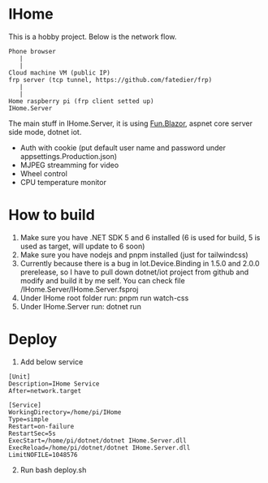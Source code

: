 # IHome

This is a hobby project. Below is the network flow.

```text
Phone browser
   |
   |
Cloud machine VM (public IP)
frp server (tcp tunnel, https://github.com/fatedier/frp)
   |
   |
Home raspberry pi (frp client setted up)
IHome.Server
```

The main stuff in IHome.Server, it is using [Fun.Blazor](https://github.com/slaveOftime/Fun.Blazor), aspnet core server side mode, dotnet iot.

- Auth with cookie (put default user name and password under appsettings.Production.json)
- MJPEG streamming for video
- Wheel control
- CPU temperature monitor


# How to build

1. Make sure you have .NET SDK 5 and 6 installed (6 is used for build, 5 is used as target, will update to 6 soon)
2. Make sure you have nodejs and pnpm installed (just for tailwindcss)
3. Currently because there is a bug in Iot.Device.Binding in 1.5.0 and 2.0.0 prerelease, so I have to pull down dotnet/iot project from github and modify and build it by me self. You can check file /IHome.Server/IHome.Server.fsproj
4. Under IHome root folder run: pnpm run watch-css
5. Under IHome.Server run: dotnet run

# Deploy

1. Add below service

```text
[Unit]
Description=IHome Service
After=network.target

[Service]
WorkingDirectory=/home/pi/IHome
Type=simple
Restart=on-failure
RestartSec=5s
ExecStart=/home/pi/dotnet/dotnet IHome.Server.dll
ExecReload=/home/pi/dotnet/dotnet IHome.Server.dll
LimitNOFILE=1048576
```

2. Run bash deploy.sh
